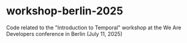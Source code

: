 # workshop-berlin-2025
Code related to the "Introduction to Temporal" workshop at the We Are Developers conference in Berlin (July 11, 2025)
